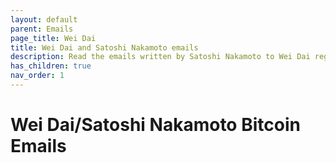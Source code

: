 ```yaml
---
layout: default
parent: Emails
page_title: Wei Dai
title: Wei Dai and Satoshi Nakamoto emails
description: Read the emails written by Satoshi Nakamoto to Wei Dai regarding the b-money page citation and more
has_children: true
nav_order: 1
---
```


# Wei Dai/Satoshi Nakamoto Bitcoin Emails
